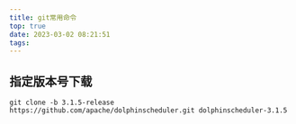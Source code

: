 ```yaml
---
title: git常用命令
top: true
date: 2023-03-02 08:21:51
tags:
---
```


## 指定版本号下载
```shell
git clone -b 3.1.5-release https://github.com/apache/dolphinscheduler.git dolphinscheduler-3.1.5

```
